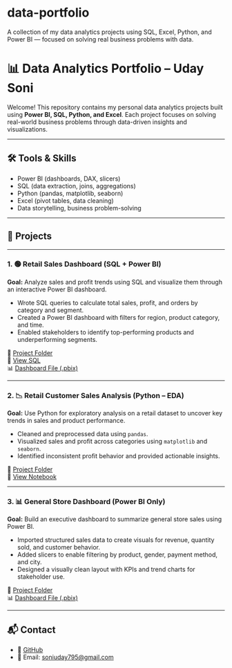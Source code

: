 # data-portfolio
A collection of my data analytics projects using SQL, Excel, Python, and Power BI — focused on solving real business problems with data.

# 📊 Data Analytics Portfolio – Uday Soni

Welcome! This repository contains my personal data analytics projects built using **Power BI, SQL, Python, and Excel**. Each project focuses on solving real-world business problems through data-driven insights and visualizations.

---

## 🛠️ Tools & Skills

- Power BI (dashboards, DAX, slicers)
- SQL (data extraction, joins, aggregations)
- Python (pandas, matplotlib, seaborn)
- Excel (pivot tables, data cleaning)
- Data storytelling, business problem-solving

---

## 📁 Projects

---

### 1. 🟢 Retail Sales Dashboard (SQL + Power BI)

**Goal:** Analyze sales and profit trends using SQL and visualize them through an interactive Power BI dashboard.

- Wrote SQL queries to calculate total sales, profit, and orders by category and segment.
- Created a Power BI dashboard with filters for region, product category, and time.
- Enabled stakeholders to identify top-performing products and underperforming segments.

📂 [Project Folder](./retail-sales-dashboard)  
📄 [View SQL](./retail-sales-dashboard/superstore_analysis.sql)  
📊 [Dashboard File (.pbix)](./retail-sales-dashboard/superstore_dashboard.pbix)

---

### 2. 📉 Retail Customer Sales Analysis (Python – EDA)

**Goal:** Use Python for exploratory analysis on a retail dataset to uncover key trends in sales and product performance.

- Cleaned and preprocessed data using `pandas`.
- Visualized sales and profit across categories using `matplotlib` and `seaborn`.
- Identified inconsistent profit behavior and provided actionable insights.

📂 [Project Folder](./retail-customer-sales-analysis)  
📓 [View Notebook](./retail-customer-sales-analysis/retail_data.ipynb)

---

### 3. 📊 General Store Dashboard (Power BI Only)

**Goal:** Build an executive dashboard to summarize general store sales using Power BI.

- Imported structured sales data to create visuals for revenue, quantity sold, and customer behavior.
- Added slicers to enable filtering by product, gender, payment method, and city.
- Designed a visually clean layout with KPIs and trend charts for stakeholder use.

📂 [Project Folder](./general-store-dashboard)  
📊 [Dashboard File (.pbix)](./general-store-dashboard/generalstoredata_dashboard.pbix)

---

## 📬 Contact

- 🐙 [GitHub](https://github.com/udaysoni)
- 📧 Email: soniuday795@gmail.com

